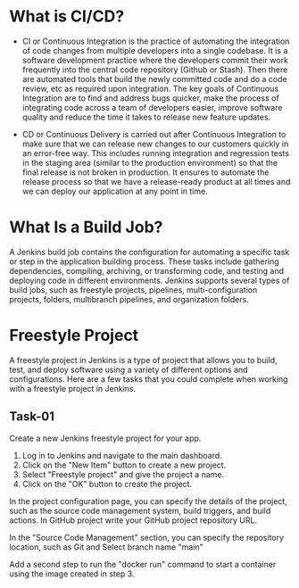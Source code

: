 # What is CI/CD?
- CI or Continuous Integration is the practice of automating the integration of code changes from multiple developers into a single codebase. It is a software development practice where the developers commit their work frequently into the central code repository (Github or Stash). Then there are automated tools that build the newly committed code and do a code review, etc as required upon integration. The key goals of Continuous Integration are to find and address bugs quicker, make the process of integrating code across a team of developers easier, improve software quality and reduce the time it takes to release new feature updates.

- CD or Continuous Delivery is carried out after Continuous Integration to make sure that we can release new changes to our customers quickly in an error-free way. This includes running integration and regression tests in the staging area (similar to the production environment) so that the final release is not broken in production. It ensures to automate the release process so that we have a release-ready product at all times and we can deploy our application at any point in time.

# What Is a Build Job?

A Jenkins build job contains the configuration for automating a specific task or step in the application building process. These tasks include gathering dependencies, compiling, archiving, or transforming code, and testing and deploying code in different environments.
Jenkins supports several types of build jobs, such as freestyle projects, pipelines, multi-configuration projects, folders, multibranch pipelines, and organization folders.

# Freestyle Project

A freestyle project in Jenkins is a type of project that allows you to build, test, and deploy software using a variety of different options and configurations. Here are a few tasks that you could complete when working with a freestyle project in Jenkins.

## Task-01
Create a new Jenkins freestyle project for your app.
1. Log in to Jenkins and navigate to the main dashboard.
2. Click on the "New Item" button to create a new project.
3. Select "Freestyle project" and give the project a name.
4. Click on the "OK" button to create the project.

In the project configuration page, you can specify the details of the project, such as the source code management system, build triggers, and build actions. In GitHub project write your GitHub project repository URL.

In the "Source Code Management" section, you can specify the repository location, such as Git and Select branch name "main"

Add a second step to run the "docker run" command to start a container using the image created in step 3.

